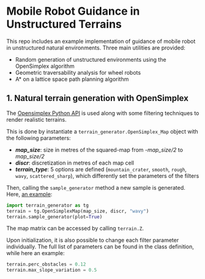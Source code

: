 # Mobile Robot Guidance in Unstructured Terrains 
This repo includes an example implementation of guidance of mobile robot in unstructured natural environments.
Three main utilities are provided:
- Random generation of unstructured environments using the OpenSimplex algorithm
- Geometric traversability analysis for wheel robots
- A* on a lattice space path planning algorithm

## 1. Natural terrain generation with OpenSimplex
The [Opensimplex Python API](https://github:com/lmas/opensimplex) is used along with some filtering techniques to render realistic terrains.

This is done by instantiate a `terrain_generator.OpenSimplex_Map` object with the following parameters:
- __*map_size*__: size in metres of the squared-map from *-map_size/2* to *map_size/2*
- __*discr*__: discretization in metres of each map cell
- __*terrain_type*__: 5 options are defined (`mountain_crater`, `smooth`, `rough`, `wavy`, `scattered_sharp`), which differently set the parameters of the filters

Then, calling the `sample_generator` method a new sample is generated. Here, [an example](Images_example/Figure_2.png):

```python
import terrain_generator as tg
terrain = tg.OpenSimplexMap(map_size, discr, "wavy")
terrain.sample_generator(plot=True)
```

The map matrix can be accessed by calling  `terrain.Z`.

Upon initialization, it is also possible to change each filter parameter individually. The full list of parameters can be found in the class definition, while here an example:

```python
terrain.perc_obstacles = 0.12
terrain.max_slope_variation = 0.5
```


